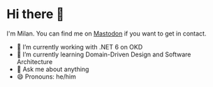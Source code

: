 # Hi there 👋

I'm Milan. You can find me on [Mastodon](https://mastodon.online/@l1nu5_) if you want to get in contact.

- 🔭 I’m currently working with .NET 6 on OKD
- 🌱 I’m currently learning Domain-Driven Design and Software Architecture
- 💬 Ask me about anything
- 😄 Pronouns: he/him

<!--
**mhoellner/mhoellner** is a ✨ _special_ ✨ repository because its `README.md` (this file) appears on your GitHub profile.

Here are some ideas to get you started:

- 🔭 I’m currently working on ...
- 🌱 I’m currently learning ...
- 👯 I’m looking to collaborate on ...
- 🤔 I’m looking for help with ...
- 💬 Ask me about ...
- 📫 How to reach me: ...
- 😄 Pronouns: ...
- ⚡ Fun fact: ...
-->

